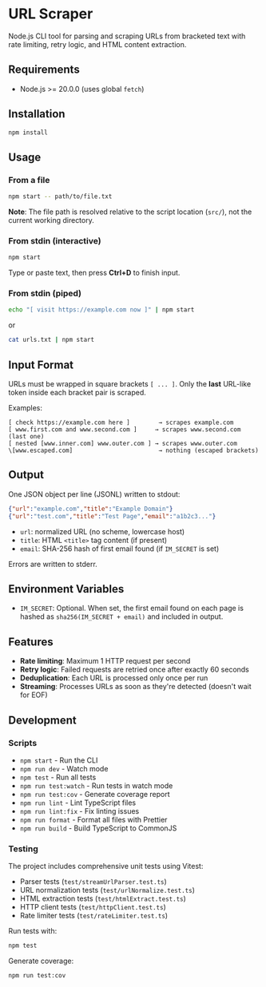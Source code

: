 # URL Scraper

Node.js CLI tool for parsing and scraping URLs from bracketed text with rate limiting, retry logic, and HTML content extraction.

## Requirements

- Node.js >= 20.0.0 (uses global `fetch`)

## Installation

```bash
npm install
```

## Usage

### From a file

```bash
npm start -- path/to/file.txt
```

**Note**: The file path is resolved relative to the script location (`src/`), not the current working directory.

### From stdin (interactive)

```bash
npm start
```

Type or paste text, then press **Ctrl+D** to finish input.

### From stdin (piped)

```bash
echo "[ visit https://example.com now ]" | npm start
```

or

```bash
cat urls.txt | npm start
```

## Input Format

URLs must be wrapped in square brackets `[ ... ]`. Only the **last** URL-like token inside each bracket pair is scraped.

Examples:

```
[ check https://example.com here ]        → scrapes example.com
[ www.first.com and www.second.com ]     → scrapes www.second.com (last one)
[ nested [www.inner.com] www.outer.com ] → scrapes www.outer.com
\[www.escaped.com]                        → nothing (escaped brackets)
```

## Output

One JSON object per line (JSONL) written to stdout:

```json
{"url":"example.com","title":"Example Domain"}
{"url":"test.com","title":"Test Page","email":"a1b2c3..."}
```

- `url`: normalized URL (no scheme, lowercase host)
- `title`: HTML `<title>` tag content (if present)
- `email`: SHA-256 hash of first email found (if `IM_SECRET` is set)

Errors are written to stderr.

## Environment Variables

- `IM_SECRET`: Optional. When set, the first email found on each page is hashed as `sha256(IM_SECRET + email)` and included in output.

## Features

- **Rate limiting**: Maximum 1 HTTP request per second
- **Retry logic**: Failed requests are retried once after exactly 60 seconds
- **Deduplication**: Each URL is processed only once per run
- **Streaming**: Processes URLs as soon as they're detected (doesn't wait for EOF)

## Development

### Scripts

- `npm start` - Run the CLI
- `npm run dev` - Watch mode
- `npm test` - Run all tests
- `npm run test:watch` - Run tests in watch mode
- `npm run test:cov` - Generate coverage report
- `npm run lint` - Lint TypeScript files
- `npm run lint:fix` - Fix linting issues
- `npm run format` - Format all files with Prettier
- `npm run build` - Build TypeScript to CommonJS

### Testing

The project includes comprehensive unit tests using Vitest:

- Parser tests (`test/streamUrlParser.test.ts`)
- URL normalization tests (`test/urlNormalize.test.ts`)
- HTML extraction tests (`test/htmlExtract.test.ts`)
- HTTP client tests (`test/httpClient.test.ts`)
- Rate limiter tests (`test/rateLimiter.test.ts`)

Run tests with:

```bash
npm test
```

Generate coverage:

```bash
npm run test:cov
```
